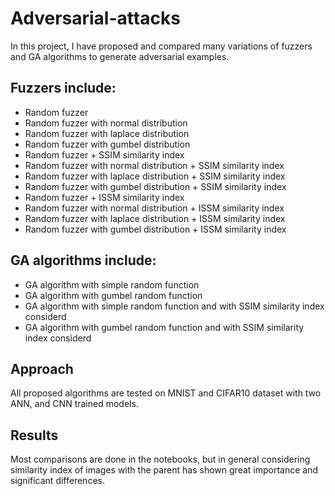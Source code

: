 # Adversarial-attacks
In this project, I have proposed and compared many variations of fuzzers and GA algorithms to generate adversarial examples.
## Fuzzers include:
* Random fuzzer
* Random fuzzer with normal distribution
* Random fuzzer with laplace distribution
* Random fuzzer with gumbel distribution
* Random fuzzer + SSIM similarity index
* Random fuzzer with normal distribution + SSIM similarity index
* Random fuzzer with laplace distribution + SSIM similarity index
* Random fuzzer with gumbel distribution + SSIM similarity index
* Random fuzzer + ISSM similarity index
* Random fuzzer with normal distribution + ISSM similarity index
* Random fuzzer with laplace distribution + ISSM similarity index
* Random fuzzer with gumbel distribution + ISSM similarity index
## GA algorithms include:
* GA algorithm with simple random function
* GA algorithm with gumbel random function
* GA algorithm with simple random function and with SSIM similarity index considerd
* GA algorithm with gumbel random function and with SSIM similarity index considerd
## Approach
All proposed algorithms are tested on MNIST and CIFAR10 dataset with two ANN, and CNN trained models.
## Results
Most comparisons are done in the notebooks, but in general considering similarity index of images with the parent has shown great importance and significant differences.
